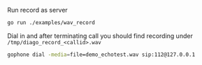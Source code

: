 Run record as server
```bash
go run ./examples/wav_record
```

Dial in and after terminating call you should find recording under 
`/tmp/diago_record_<callid>.wav`

```sh 
gophone dial -media=file=demo_echotest.wav sip:112@127.0.0.1
```
